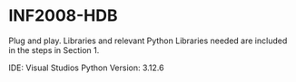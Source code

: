 # INF2008-HDB

Plug and play. Libraries and relevant Python Libraries needed are included in the steps in Section 1.

IDE: Visual Studios
Python Version: 3.12.6

